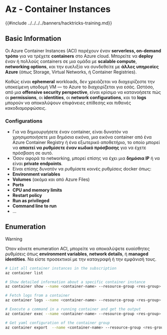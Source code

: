 # Az - Container Instances

{{#include ../../../../banners/hacktricks-training.md}}

## Basic Information

Οι Azure Container Instances (ACI) παρέχουν έναν **serverless, on-demand τρόπο** για να τρέχετε **containers** στο Azure cloud. Μπορείτε να **deploy** έναν ή πολλούς containers σε μια ομάδα με **scalable compute**, **networking options**, και την ευελιξία να συνδεθείτε με **άλλες υπηρεσίες Azure** (όπως Storage, Virtual Networks, ή Container Registries).

Καθώς είναι **ephemeral** workloads, δεν χρειάζεται να διαχειρίζεστε την υποκείμενη υποδομή VM — το Azure το διαχειρίζεται για εσάς. Ωστόσο, από μια **offensive security perspective**, είναι κρίσιμο να κατανοήσετε πώς οι **permissions**, οι **identities**, οι **network configurations**, και τα **logs** μπορούν να αποκαλύψουν επιφάνειες επίθεσης και πιθανές κακοδιαμορφώσεις.

### Configurations

- Για να δημιουργήσετε έναν container, είναι δυνατόν να χρησιμοποιήσετε μια δημόσια εικόνα, μια εικόνα container από ένα Azure Container Registry ή ένα εξωτερικό αποθετήριο, το οποίο μπορεί να **απαιτεί να ρυθμίσετε έναν κωδικό πρόσβασης** για να έχετε πρόσβαση σε αυτό.
- Όσον αφορά το networking, μπορεί επίσης να έχει μια **δημόσια IP** ή να είναι **private endpoints**.
- Είναι επίσης δυνατόν να ρυθμίσετε κοινές ρυθμίσεις docker όπως:
- **Environment variables**
- **Volumes** (ακόμα και από Azure Files)
- **Ports**
- **CPU and memory limits**
- **Restart policy**
- **Run as privileged**
- **Command line to run**
- ...

## Enumeration

> [!WARNING]
> Όταν κάνετε enumeration ACI, μπορείτε να αποκαλύψετε ευαίσθητες ρυθμίσεις όπως **environment variables**, **network details**, ή **managed identities**. Να είστε προσεκτικοί με την καταγραφή ή την εμφάνισή τους.
```bash
# List all container instances in the subscription
az container list

# Show detailed information about a specific container instance
az container show --name <container-name> --resource-group <res-group>

# Fetch logs from a container
az container logs --name <container-name> --resource-group <res-group>

# Execute a command in a running container and get the output
az container exec --name <container-name> --resource-group <res-group> --exec-command "ls"

# Get yaml configuration of the container group
az container export  --name <container-name> --resource-group <res-group>
```

